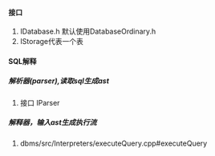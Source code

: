 #### 接口
1. IDatabase.h
默认使用DatabaseOrdinary.h
2. IStorage代表一个表



#### SQL解释

##### 解析器(parser),读取sql生成ast
1. 接口 IParser
##### 解释器，输入ast生成执行流


1. dbms/src/Interpreters/executeQuery.cpp#executeQuery
